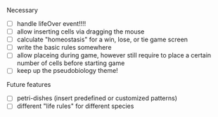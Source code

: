 Necessary
- [ ] handle lifeOver event!!!!
- [ ] allow inserting cells via dragging the mouse
- [ ] calculate "homeostasis" for a win, lose, or tie game screen
- [ ] write the basic rules somewhere
- [ ] allow placeing during game, however still require to place a certain number of cells before starting game
- [ ] keep up the pseudobiology theme!

Future features
- [ ] petri-dishes (insert predefined or customized patterns)
- [ ] different "life rules" for different species
